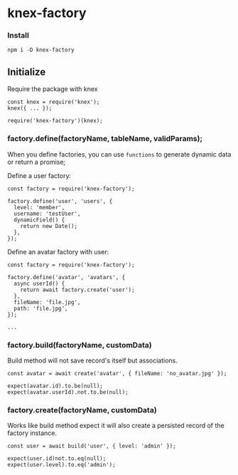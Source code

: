 # knex-factory

### Install
`npm i -D knex-factory`

## Initialize

Require the package with knex

```
const knex = require('knex');
knex({ ... });

require('knex-factory')(knex);
```

### factory.define(factoryName, tableName, validParams);
When you define factories, you can use `functions` to generate dynamic data or return a promise;



Define a user factory:

```
const factory = require('knex-factory');

factory.define('user', 'users', {
  level: 'member',
  username: 'testUser',
  dynamicField() {
    return new Date();
  },
});
```

Define an avatar factory with user:
```
const factory = require('knex-factory');

factory.define('avatar', 'avatars', {
  async userId() {
    return await factory.create('user');
  },
  fileName: 'file.jpg',
  path: 'file.jpg',
});

...
```

### factory.build(factoryName, customData)
Build method will not save record's itself but associations.

```
const avatar = await create('avatar', { fileName: 'no_avatar.jpg' });

expect(avatar.id).to.be(null);
expect(avatar.userId).not.to.be(null);
```


### factory.create(factoryName, customData)
Works like build method expect it will also create a persisted record of the factory instance.
```
const user = await build('user', { level: 'admin' });

expect(user.id)not.to.eq(null);
expect(user.level).to.eq('admin');
```
